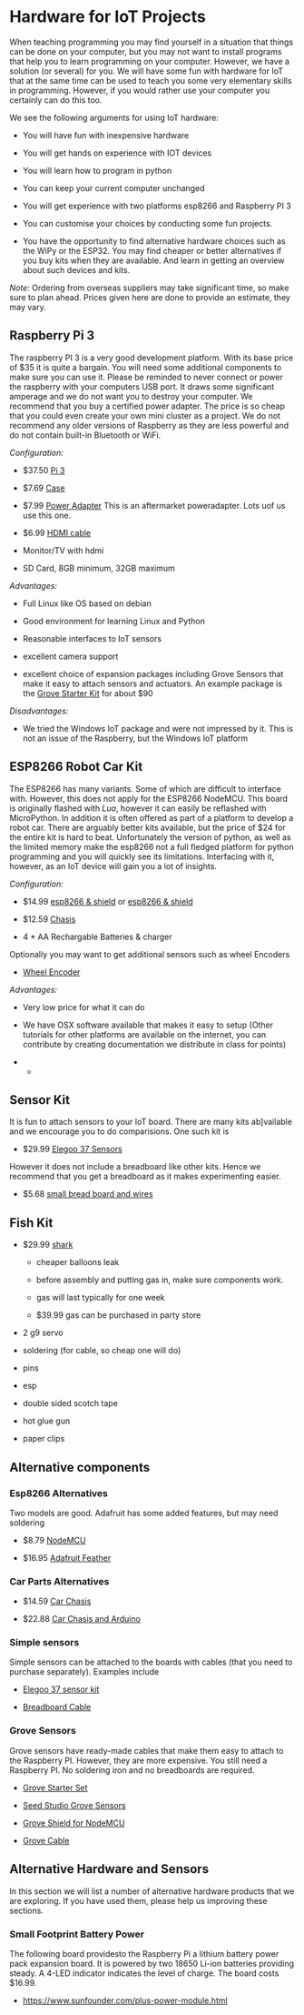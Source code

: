 Hardware for IoT Projects
=========================

When teaching programming you may find yourself in a situation that
things can be done on your computer, but you may not want to install
programs that help you to learn programming on your computer. However,
we have a solution (or several) for you. We will have some fun with
hardware for IoT that at the same time can be used to teach you some
very elementary skills in programming. However, if you would rather use
your computer you certainly can do this too.

We see the following arguments for using IoT hardware:

-   You will have fun with inexpensive hardware

-   You will get hands on experience with IOT devices

-   You will learn how to program in python

-   You can keep your current computer unchanged

-   You will get experience with two platforms esp8266 and Raspberry PI
    3

-   You can customise your choices by conducting some fun projects.

-   You have the opportunity to find alternative hardware choices such
    as the WiPy or the ESP32. You may find cheaper or better
    alternatives if you buy kits when they are available. And learn in
    getting an overview about such devices and kits.

*Note:* Ordering from overseas suppliers may take significant time, so
make sure to plan ahead. Prices given here are done to provide an
estimate, they may vary.

Raspberry Pi 3
--------------

The raspberry PI 3 is a very good development platform. With its base
price of \$35 it is quite a bargain. You will need some additional
components to make sure you can use it. Please be reminded to never
connect or power the raspberry with your computers USB port. It draws
some significant amperage and we do not want you to destroy your
computer. We recommend that you buy a certified power adapter. The price
is so cheap that you could even create your own mini cluster as a
project. We do not recommend any older versions of Raspberry as they are
less powerful and do not contain built-in Bluetooth or WiFi.

*Configuration:*

-   \$37.50 [Pi
    3](https://www.amazon.com/Raspberry-Model-A1-2GHz-64-bit-quad-core/dp/B01CD5VC92/ref=sr_1_1?s=pc&ie=UTF8&qid=1499251061&sr=1-1&keywords=raspberry+pi+3)

-   \$7.69
    [Case](https://www.amazon.com/Eleduino-Raspberry-Model-Acrylic-Enclosure/dp/B01CQRROLW/ref=sr_1_7?s=electronics&ie=UTF8&qid=1499251106&sr=1-7&keywords=raspberry+pi+3+case)

-   \$7.99 [Power
    Adapter](https://www.amazon.com/Enokay-Supply-Raspberry-Charger-Adapter/dp/B01MZX466R/ref=sr_1_3?ie=UTF8&qid=1498443576&sr=8-3&keywords=raspberry+pi+power+adapter+micro+usb+switch)
    This is an aftermarket poweradapter. Lots uof us use this one.

-   \$6.99 [HDMI
    cable](https://www.amazon.com/AmazonBasics-High-Speed-HDMI-Cable-Standard/dp/B014I8SSD0/ref=sr_1_3?ie=UTF8&qid=1499253502&sr=8-3&keywords=hdmi+cable)

-   Monitor/TV with hdmi

-   SD Card, 8GB minimum, 32GB maximum

*Advantages:*

-   Full Linux like OS based on debian

-   Good environment for learning Linux and Python

-   Reasonable interfaces to IoT sensors

-   excellent camera support

-   excellent choice of expansion packages including Grove Sensors that
    make it easy to attach sensors and actuators. An example package is
    the [Grove Starter
    Kit](https://www.amazon.com/GrovePi-Starter-Kit-Dexter-Industries/dp/B00TXTZ5SQ/ref=pd_lpo_vtph_147_bs_tr_img_1?_encoding=UTF8&psc=1&refRID=45QX6XSNZAG1NT8NES79)
    for about \$90

*Disadvantages:*

-   We tried the Windows IoT package and were not impressed by it. This
    is not an issue of the Raspberry, but the Windows IoT platform

ESP8266 Robot Car Kit
---------------------

The ESP8266 has many variants. Some of which are difficult to interface
with. However, this does not apply for the ESP8266 NodeMCU. This board
is originally flashed with *Lua*, however it can easily be reflashed
with MicroPython. In addition it is often offered as part of a platform
to develop a robot car. There are arguably better kits available, but
the price of \$24 for the entire kit is hard to beat. Unfortunately the
version of python, as well as the limited memory make the esp8266 not a
full fledged platform for python programming and you will quickly see
its limitations. Interfacing with it, however, as an IoT device will
gain you a lot of insights.

*Configuration:*

-   \$14.99 [esp8266 &
    shield](https://www.amazon.com/KOOKYE-ESP8266-NodeMcu-ESP-12E-Expansion/dp/B01C6MR62E/ref=sr_1_1?ie=UTF8&qid=1499251895&sr=8-1&keywords=esp8266+robot+car)
    or [esp8266 &
    shield](https://www.amazon.com/Makerfocus-ESP8266-ESP-12E-Development-Expansion/dp/B01MU4XQUN/ref=sr_1_2?ie=UTF8&qid=1499252002&sr=8-2&keywords=esp8266+motor+shield)

-   \$12.59
    [Chasis](https://www.amazon.com/Emgreat-Chassis-Encoder-wheels-Battery/dp/B00GLO5SMY/ref=pd_rhf_se_s_cp_10?_encoding=UTF8&pd_rd_i=B00GLO5SMY&pd_rd_r=77XYGK6BE54FGDTGQ0AC&pd_rd_w=FNQFl&pd_rd_wg=wKMdb&psc=1&refRID=77XYGK6BE54FGDTGQ0AC)

-   4 \* AA Rechargable Batteries & charger

Optionally you may want to get additional sensors such as wheel Encoders

-   [Wheel
    Encoder](https://www.amazon.com/Wheel-Encoder-Kit-Robot-Car/dp/B00NPWGEIM/ref=sr_1_4?s=toys-and-games&ie=UTF8&qid=1499254488&sr=1-4&keywords=speed+sensor+robot+car+wheel)

*Advantages:*

-   Very low price for what it can do

-   We have OSX software available that makes it easy to setup (Other
    tutorials for other platforms are available on the internet, you can
    contribute by creating documentation we distribute in class for
    points)

-   -   

Sensor Kit
----------

It is fun to attach sensors to your IoT board. There are many kits
ab\]vailable and we encourage you to do comparisions. One such kit is

-   \$29.99 [Elegoo 37
    Sensors](https://www.amazon.com/Elegoo-Upgraded-Modules-Tutorial-Arduino/dp/B01MG49ZQ5/ref=sr_1_7?s=electronics&ie=UTF8&qid=1499251441&sr=1-7&keywords=elegoo)

However it does not include a breadboard like other kits. Hence we
recommend that you get a breadboard as it makes experimenting easier.

-   \$5.68 [small bread board and
    wires](https://www.amazon.com/Elegoo-Premium-Female-tie-points-breadboard/dp/B06XB8TZVC/ref=sr_1_23?s=electronics&ie=UTF8&qid=1499251600&sr=1-23&keywords=elegoo)

Fish Kit
--------

-   \$29.99
    [shark](https://www.amazon.com/Swimmer-Inflatable-Flying-Replacement-Balloon/dp/B00658LN3E/ref=pd_bxgy_21_img_2?_encoding=UTF8&pd_rd_i=B00658LN3E&pd_rd_r=F71N2YCYE6Z0BCCEPQJC&pd_rd_w=AwYab&pd_rd_wg=rHTnv&psc=1&refRID=F71N2YCYE6Z0BCCEPQJC)

    -   cheaper balloons leak

    -   before assembly and putting gas in, make sure components work.

    -   gas will last typically for one week

    -   \$39.99 gas can be purchased in party store

-   2 g9 servo

-   soldering (for cable, so cheap one will do)

-   pins

-   esp

-   double sided scotch tape

-   hot glue gun

-   paper clips

Alternative components
----------------------

### Esp8266 Alternatives

Two models are good. Adafruit has some added features, but may need
soldering

-   \$8.79
    [NodeMCU](https://www.amazon.com/HiLetgo-Version-NodeMCU-Internet-Development/dp/B010O1G1ES/ref=sr_1_3?s=electronics&ie=UTF8&qid=1499251149&sr=1-3&keywords=esp8266)

-   \$16.95 [Adafruit Feather](https://www.adafruit.com/product/2821)

### Car Parts Alternatives

-   \$14.59 [Car
    Chasis](https://www.amazon.com/Ardokit-Chassis-Encoder-Battery-Arduino/dp/B00K5OWHXO/ref=sr_1_3?s=electronics&ie=UTF8&qid=1499251712&sr=1-3&keywords=robot+car)

-   \$22.88 [Car Chasis and
    Arduino](https://www.amazon.com/VKmaker-Avoidance-tracking-Chassis-Ultrasonic/dp/B01CXVA6IO/ref=sr_1_6?s=electronics&ie=UTF8&qid=1499251770&sr=1-6&keywords=robot+car)

### Simple sensors

Simple sensors can be attached to the boards with cables (that you need
to purchase separately). Examples include

-   [Elegoo 37 sensor
    kit](https://www.amazon.com/Elegoo-Sensor-Module-Arduino-MEGA/dp/B009OVGKTQ/ref=sr_1_5?s=electronics&ie=UTF8&qid=1500678010&sr=1-5&keywords=grove+sensor)

-   [Breadboard
    Cable](https://www.amazon.com/Breadboard-Wires-Aoyoho-Multicolored-Jumper/dp/B01GK2Q4ZQ/ref=sr_1_1?s=electronics&ie=UTF8&qid=1500678142&sr=1-1&keywords=bread+board+cab%3Be)

### Grove Sensors

Grove sensors have ready-made cables that make them easy to attach to
the Raspberry PI. However, they are more expensive. You still need a
Raspberry PI. No soldering iron and no breadboards are required.

-   [Grove Starter
    Set](https://www.seeedstudio.com/Grove-Starter-Kit-for-Arduino-p-1855.html)

-   [Seed Studio Grove
    Sensors](https://www.seeedstudio.com/category/Grove-c-1003.html)

-   [Grove Shield for
    NodeMCU](https://www.seeedstudio.com/Grove-Base-Shield-for-NodeMCU-p-2513.html)

-   [Grove
    Cable](http://www.switchdoc.com/2016/02/tutorial-intro-to-grove-connectors-for-arduinoraspberry-pi-projects/)

Alternative Hardware and Sensors
--------------------------------

In this section we will list a number of alternative hardware products
that we are exploring. If you have used them, please help us improving
these sections.

### Small Footprint Battery Power

The following board providesto the Raspberry Pi a lithium battery power
pack expansion board. It is powered by two 18650 Li-ion batteries
providing steady. A 4-LED indicator indicates the level of charge. The
board costs \$16.99.

* <https://www.sunfounder.com/plus-power-module.html>
